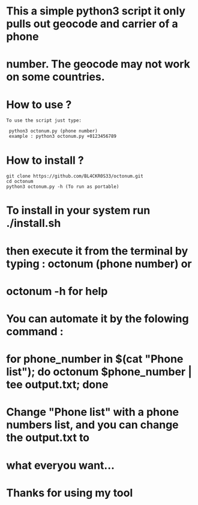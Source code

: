 # This a simple python3 script it only pulls out geocode and carrier of a phone
# number. The geocode may not work on some countries.

# How to use ?

```
To use the script just type: 

 python3 octonum.py (phone number) 
 example : python3 octonum.py +0123456789 
```

# How to install ?
```
git clone https://github.com/BL4CKR0S33/octonum.git
cd octonum
python3 octonum.py -h (To run as portable)
```

# To install in your system run ./install.sh
# then execute it from the terminal by typing : octonum (phone number) or
# octonum -h for help


# You can automate it by the folowing command :

# for phone_number in $(cat "Phone list"); do octonum $phone_number | tee output.txt; done

# Change "Phone list" with a phone numbers list, and you can change the output.txt to 
# what everyou want...



# Thanks for using my tool
